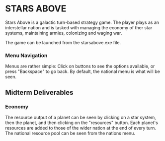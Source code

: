 # STARS ABOVE
Stars Above is a galactic turn-based strategy game. The player plays as an interstellar nation and is tasked with managing the economy of ther star systems, maintaining armies, colonizing and waging war.

The game can be launched from the starsabove.exe file.

### Menu Navigation
Menus are rather simple: Click on buttons to see the options available, or press "Backspace" to go back. By default, the national menu is what will be seen.

## Midterm Deliverables

### Economy
The resource output of a planet can be seen by clicking on a star system, then the planet, and then clicking on the "resources" button. Each planet's resources are added to those of the wider nation at the end of every turn. The national resource pool can be seen from the nations menu.